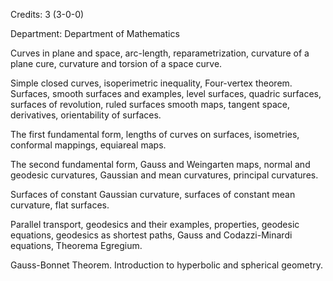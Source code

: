 Credits: 3 (3-0-0)

Department: Department of Mathematics

Curves in plane and space, arc-length, reparametrization, curvature of a plane cure, curvature and torsion of a space curve.

Simple closed curves, isoperimetric inequality, Four-vertex theorem. Surfaces, smooth surfaces and examples, level surfaces, quadric surfaces, surfaces of revolution, ruled surfaces smooth maps, tangent space, derivatives, orientability of surfaces.

The first fundamental form, lengths of curves on surfaces, isometries, conformal mappings, equiareal maps.

The second fundamental form, Gauss and Weingarten maps, normal and geodesic curvatures, Gaussian and mean curvatures, principal curvatures.

Surfaces of constant Gaussian curvature, surfaces of constant mean curvature, flat surfaces.

Parallel transport, geodesics and their examples, properties, geodesic equations, geodesics as shortest paths, Gauss and Codazzi-Minardi equations, Theorema Egregium.

Gauss-Bonnet Theorem. Introduction to hyperbolic and spherical geometry.